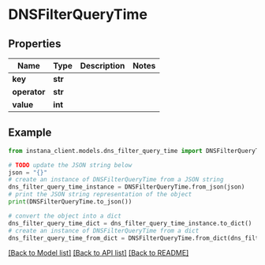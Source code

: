 # DNSFilterQueryTime


## Properties

Name | Type | Description | Notes
------------ | ------------- | ------------- | -------------
**key** | **str** |  | 
**operator** | **str** |  | 
**value** | **int** |  | 

## Example

```python
from instana_client.models.dns_filter_query_time import DNSFilterQueryTime

# TODO update the JSON string below
json = "{}"
# create an instance of DNSFilterQueryTime from a JSON string
dns_filter_query_time_instance = DNSFilterQueryTime.from_json(json)
# print the JSON string representation of the object
print(DNSFilterQueryTime.to_json())

# convert the object into a dict
dns_filter_query_time_dict = dns_filter_query_time_instance.to_dict()
# create an instance of DNSFilterQueryTime from a dict
dns_filter_query_time_from_dict = DNSFilterQueryTime.from_dict(dns_filter_query_time_dict)
```
[[Back to Model list]](../README.md#documentation-for-models) [[Back to API list]](../README.md#documentation-for-api-endpoints) [[Back to README]](../README.md)


